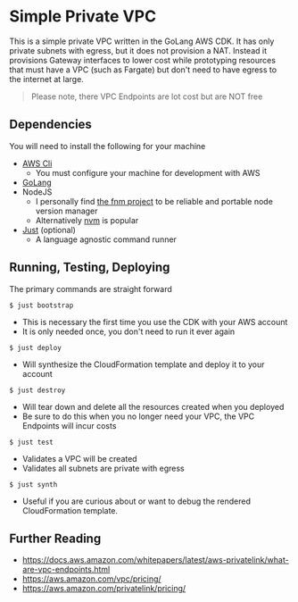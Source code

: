 # Simple Private VPC

This is a simple private VPC written in the GoLang AWS CDK.
It has only private subnets with egress, but it does not provision
a NAT. Instead it provisions Gateway interfaces to lower cost
while prototyping resources that must have a VPC (such as Fargate)
but don't need to have egress to the internet at large.

> Please note, there VPC Endpoints are lot cost but are NOT free

## Dependencies
You will need to install the following for your machine

- [AWS Cli](https://docs.aws.amazon.com/cli/latest/userguide/getting-started-install.html)
  - You must configure your machine for development with AWS
- [GoLang](https://go.dev/doc/install)
- NodeJS
  - I personally find [the fnm project](https://github.com/Schniz/fnm) to be reliable and portable node version manager
  - Alternatively [nvm](https://github.com/nvm-sh/nvm) is popular
- [Just](https://github.com/casey/just) (optional)
  - A language agnostic command runner

## Running, Testing, Deploying

The primary commands are straight forward

`$ just bootstrap`
 * This is necessary the first time you use the CDK with your AWS account
 * It is only needed once, you don't need to run it ever again

`$ just deploy`
 * Will synthesize the CloudFormation template and deploy it to your account

`$ just destroy`
 * Will tear down and delete all the resources created when you deployed
 * Be sure to do this when you no longer need your VPC, the VPC Endpoints will incur costs

`$ just test`
 * Validates a VPC will be created
 * Validates all subnets are private with egress

`$ just synth`
 * Useful if you are curious about or want to debug the rendered CloudFormation template.



## Further Reading
- https://docs.aws.amazon.com/whitepapers/latest/aws-privatelink/what-are-vpc-endpoints.html
- https://aws.amazon.com/vpc/pricing/
- https://aws.amazon.com/privatelink/pricing/
